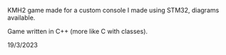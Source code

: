 KMH2 game
made for a custom console I made using STM32, diagrams available.

Game written in C++ (more like C with classes).

19/3/2023

